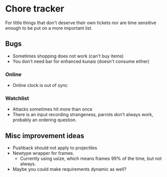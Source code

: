 # Chore tracker

For little things that don't deserve their own tickets nor are time sensitive
enough to be put on a more important list.

## Bugs

- Sometimes shopping does not work (can't buy items)
- You don't need bar for enhanced kunais (doesn't consume either)

### Online

- Online clock is out of sync

### Watchlist

- Attacks sometimes hit more than once
- There is an input recording strangeness, parrots don't always work, probably an ordering question.

## Misc improvement ideas

- Pushback should not apply to projectiles
- Newtype wrapper for frames.
  - Currently using usize, which means frames 99% of the time, but not always.
- Maybe you could make requirements dynamic as well?
